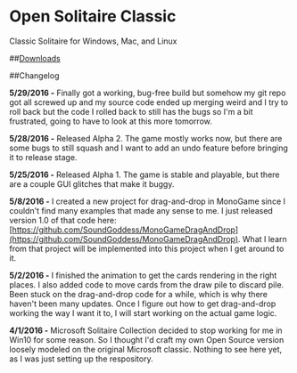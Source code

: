 # Open Solitaire Classic
Classic Solitaire for Windows, Mac, and Linux

##[Downloads](https://github.com/SoundGoddess/OpenSolitaire/releases)

##Changelog

**5/29/2016 -** Finally got a working, bug-free build but somehow my git repo got all screwed up and my source code ended up merging weird and I try to roll back but the code I rolled back to still has the bugs so I'm a bit frustrated, going to have to look at this more tomorrow.

**5/28/2016 -** Released Alpha 2.  The game mostly works now, but there are some bugs to still squash and I want to add an undo feature before bringing it to release stage.

**5/25/2016 -** Released Alpha 1.  The game is stable and playable, but there are a couple GUI glitches that make it buggy.

**5/8/2016 -** I created a new project for drag-and-drop in MonoGame since I couldn't find many examples that made any sense to me.  I just released version 1.0 of that code here: [https://github.com/SoundGoddess/MonoGameDragAndDrop](https://github.com/SoundGoddess/MonoGameDragAndDrop).  What I learn from that project will be implemented into this project when I get around to it.

**5/2/2016 -** I finished the animation to get the cards rendering in the right places.  I also added code to move cards from the draw pile to discard pile.  Been stuck on the drag-and-drop code for a while, which is why there haven't been many updates.  Once I figure out how to get drag-and-drop working the way I want it to, I will start working on the actual game logic.

**4/1/2016 -** Microsoft Solitaire Collection decided to stop working for me in Win10 for some reason.  So I thought I'd craft my own Open Source version loosely modeled on the original Microsoft classic.  Nothing to see here yet, as I was just setting up the respository.
